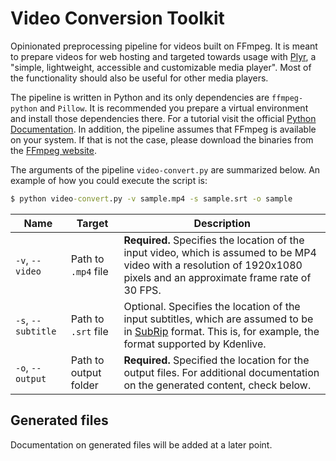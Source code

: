 # Video Conversion Toolkit

Opinionated preprocessing pipeline for videos built on FFmpeg. It is meant to prepare videos for web hosting and targeted towards usage with [Plyr](https://github.com/sampotts/plyr), a "simple, lightweight, accessible and customizable media player". Most of the functionality should also be useful for other media players.

The pipeline is written in Python and its only dependencies are `ffmpeg-python` and `Pillow`. It is recommended you prepare a virtual environment and install those dependencies there. For a tutorial visit the official [Python Documentation](https://docs.python.org/3/tutorial/venv.html). In addition, the pipeline assumes that FFmpeg is available on your system. If that is not the case, please download the binaries from the [FFmpeg website](https://www.ffmpeg.org/download.html).

The arguments of the pipeline `video-convert.py` are summarized below. An example of how you could execute the script is:

```cmd
$ python video-convert.py -v sample.mp4 -s sample.srt -o sample
```

| Name | Target | Description |
| ---- | ------ | ----------- |
| `-v`, `--video` | Path to `.mp4` file | **Required.** Specifies the location of the input video, which is assumed to be MP4 video with a resolution of 1920x1080 pixels and an approximate frame rate of 30 FPS. |
| `-s`, `--subtitle` | Path to `.srt` file | Optional. Specifies the location of the input subtitles, which are assumed to be in [SubRip](https://en.wikipedia.org/wiki/SubRip) format. This is, for example, the format supported by Kdenlive. |
| `-o`, `--output` | Path to output folder | **Required.** Specified the location for the output files. For additional documentation on the generated content, check below. |

## Generated files

Documentation on generated files will be added at a later point.
